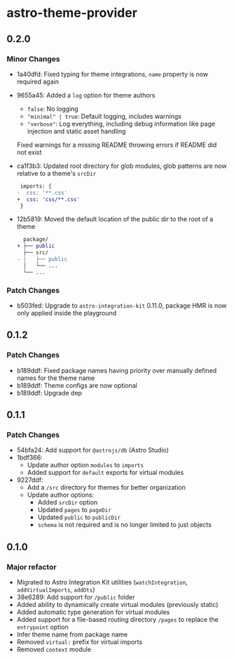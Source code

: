 # astro-theme-provider

## 0.2.0

### Minor Changes

- 1a40dfd: Fixed typing for theme integrations, `name` property is now required again
- 9655a45: Added a `log` option for theme authors

  - `false`: No logging
  - `"minimal" | true`: Default logging, includes warnings
  - `"verbose"`: Log everything, including debug information like page injection and static asset handling

  Fixed warnings for a missing README throwing errors if README did not exist

- ca1f3b3: Updated root directory for glob modules, glob patterns are now relative to a theme's `srcDir`

  ```diff
   imports: {
  -  css: '**.css'
  +  css: 'css/**.css'
   }
  ```

- 12b5819: Moved the default location of the public dir to the root of a theme

  ```diff
    package/
  + ├── public
    ├── src/
  - │   ├── public
    │   └── ...
    └── ...
  ```

### Patch Changes

- b503fed: Upgrade to `astro-integration-kit` 0.11.0, package HMR is now only applied inside the playground

## 0.1.2

### Patch Changes

- b189ddf: Fixed package names having priority over manually defined names for the theme name
- b189ddf: Theme configs are now optional
- b189ddf: Upgrade dep

## 0.1.1

### Patch Changes

- 54bfa24: Add support for `@astrojs/db` (Astro Studio)
- 1bdf366:
  - Update author option `modules` to `imports`
  - Added support for `default` exports for virtual modules
- 9227ddf:
  - Add a `/src` directory for themes for better organization
  - Update author options:
    - Added `srcDir` option
    - Updated `pages` to `pageDir`
    - Updated `public` to `publicDir`
    - `schema` is not required and is no longer limited to just objects

## 0.1.0

### Major refactor

- Migrated to Astro Integration Kit utilities (`watchIntegration`, `addVirtualImports`, `addDts`)
- 38e6289: Add support for `/public` folder
- Added ability to dynamically create virtual modules (previously static)
- Added automatic type generation for virtual modules
- Added support for a file-based routing directory `/pages` to replace the `entrypoint` option
- Infer theme name from package name
- Removed `virtual:` prefix for virtual imports
- Removed `context` module

